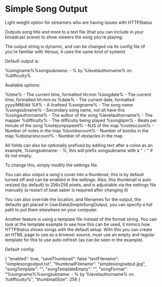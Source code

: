 # Simple Song Output
Light weight option for streamers who are having issues with HTTPStatus

Outputs song title and more to a text file (that you can include in your
broadcast scene) to show viewers the song you're playing.

The output string is dynamic, and can be changed via its config file (if
you're familiar with Versus, it uses the same kind of system)

Default output is:

%songname%%songsubname: - % by %levelauthorname% on %difficulty%

Available options:

%time%				- The current time, formatted hh:mm
%longdate%			- The current time, formatted hh:mm:ss
%date%				- The current date, formatted yyyy/MM/dd
%lf%				- A linefeed
%songname%			- The song name
%songsubname%		- Secondary song name, not all have this
%songauthorname%	- The author of the song
%levelauthorname%	- The mapper
%difficulty%		- The difficulty being played
%songbpm%			- Beats per minute of the song
%notejumpspeed%		- NJS of the map
%notescount%		- Number of notes in the map
%bombscount%		- Number of bombs in the map
%obstaclescount%	- Number of obstacles in the map

All fields can also be optionally prefixed by adding text after a colon
as an example, %songsubname: - %, this will prefix songsubname with
a " - " if its not empty.

To change this, simply modify the settings file.

You can also output a song's cover into a thumbnail, this is by default turned
off and can be enabled in the settings.  Also, this thumbnail is auto resized
(by default) to 256x256 pixels, and is adjustable via the settings file
manually (a restart of beat saber is required after changing it)

You can also override the location, and filenames for the output, the defaults
get placed in UserData\SimpleSongOutput\, you can specify a full path to put
them elsewhere on your computer.

Another feature is using a template file instead of the format string.  You can
look at the template example to see how this can be used, it mimics how HTTPStatus
shows songs with the default setup.  With this you can create an HTML page to use
as a browser source, must use an empty and regular template for this to use
auto-refresh (as can be seen in the example).

Default config:

{
  "enabled": true,
  "saveThumbnail": false
  "textFilename": "simplesongoutput.txt",
  "thumbnailFilename": "simplesongoutput.jpg",
  "songTemplate": "",
  "songTemplateEmpty": "",
  "songFormat": "%songname%%songsubname: - % by %levelauthorname% on %difficulty%",
  "thumbnailSize": 256
}

